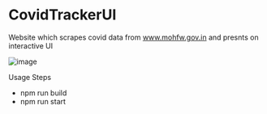 # CovidTrackerUI
Website which scrapes covid data from www.mohfw.gov.in and presnts on interactive UI

![image](https://user-images.githubusercontent.com/17278888/115153880-b9a37280-a095-11eb-85c8-a5a6734f993d.png)


Usage Steps
<ul>
  <li>npm run build</li> 
  <li>npm run start</li>
</ul>
